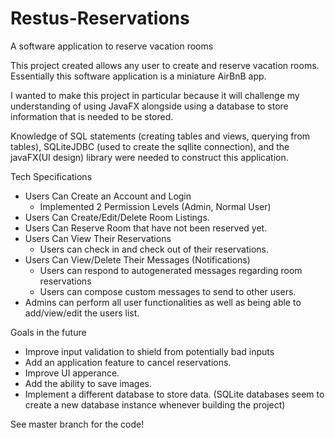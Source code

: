 # Restus-Reservations
A software application to reserve vacation rooms

This project created allows any user to create and reserve vacation rooms. Essentially this software application is a miniature AirBnB app.

I wanted to make this project in particular because it will challenge my understanding of using JavaFX alongside using a database to store information that is needed to be stored.

Knowledge of SQL statements (creating tables and views, querying from tables), SQLiteJDBC (used to create the sqllite connection), and the javaFX(UI design) library were needed to construct this application.

Tech Specifications
- Users Can Create an Account and Login
  - Implemented 2 Permission Levels (Admin, Normal User)
- Users Can Create/Edit/Delete Room Listings.
- Users Can Reserve Room that have not been reserved yet.
- Users Can View Their Reservations
  - Users can check in and check out of their reservations.
- Users Can View/Delete Their Messages (Notifications)
  - Users can respond to autogenerated messages regarding room reservations
  - Users can compose custom messages to send to other users.
- Admins can perform all user functionalities as well as being able to add/view/edit the users list.

Goals in the future
- Improve input validation to shield from potentially bad inputs
- Add an application feature to cancel reservations.
- Improve UI apperance.
- Add the ability to save images.
- Implement a different database to store data. (SQLite databases seem to create a new database instance whenever building the project)

See master branch for the code!
